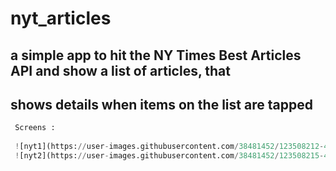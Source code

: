 # nyt_articles

## a simple app to hit the NY Times Best Articles API and show a list of articles, that
## shows details when items on the list are tapped

```python
 Screens :
 
 ![nyt1](https://user-images.githubusercontent.com/38481452/123508212-42c6bf00-d66e-11eb-9c75-f487d7326811.jpeg)
 ![nyt2](https://user-images.githubusercontent.com/38481452/123508215-46f2dc80-d66e-11eb-929f-77c56f8bd072.jpeg)

 

